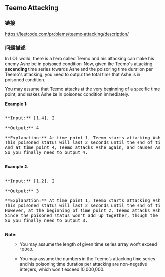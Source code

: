 ## Teemo Attacking  
### 链接  
https://leetcode.com/problems/teemo-attacking/description/  
### 问题描述

In LOL world, there is a hero called Teemo and his attacking can make his enemy Ashe be in poisoned condition. Now, given the Teemo's attacking **ascending** time series towards Ashe and the poisoning time duration per Teemo's attacking, you need to output the total time that Ashe is in poisoned condition.


You may assume that Teemo attacks at the very beginning of a specific time point, and makes Ashe be in poisoned condition immediately.

**Example 1:**<br />
<pre>
**Input:** [1,4], 2
**Output:** 4
**Explanation:** At time point 1, Teemo starts attacking Ashe and makes Ashe be poisoned immediately. <br />This poisoned status will last 2 seconds until the end of time point 2. <br />And at time point 4, Teemo attacks Ashe again, and causes Ashe to be in poisoned status for another 2 seconds. <br />So you finally need to output 4.
</pre>


**Example 2:**<br />
<pre>
**Input:** [1,2], 2
**Output:** 3
**Explanation:** At time point 1, Teemo starts attacking Ashe and makes Ashe be poisoned. <br />This poisoned status will last 2 seconds until the end of time point 2. <br/>However, at the beginning of time point 2, Teemo attacks Ashe again who is already in poisoned status. <br/>Since the poisoned status won't add up together, though the second poisoning attack will still work at time point 2, it will stop at the end of time point 3. <br/>So you finally need to output 3.
</pre>


**Note:**<br>
<ol>
- You may assume the length of given time series array won't exceed 10000.
- You may assume the numbers in the Teemo's attacking time series and his poisoning time duration per attacking are non-negative integers, which won't exceed 10,000,000.
</ol>

